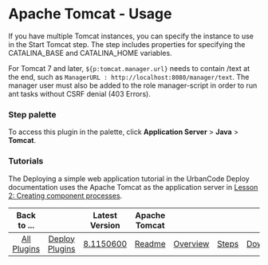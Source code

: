 
# Apache Tomcat - Usage

If you have multiple Tomcat instances, you can specify the instance to use in the Start Tomcat step. The step includes properties for specifying the CATALINA\_BASE and CATALINA\_HOME variables.

For Tomcat 7 and later, ```${p:tomcat.manager.url}``` needs to contain /text at the end, such as `ManagerURL : http://localhost:8080/manager/text`. The manager user must also be added to the role manager-script in order to run ant tasks without CSRF denial (403 Errors).

### Step palette

To access this plugin in the palette, click **Application Server** > **Java** > **Tomcat**.

### **Tutorials**

The Deploying a simple web application tutorial in the UrbanCode Deploy documentation uses the Apache Tomcat as the application server in [Lesson 2: Creating component processes](https://www.ibm.com/docs/en/urbancode-deploy/7.1.2?topic=tutorials-deploying-simple-web-application).



|Back to ...||Latest Version|Apache Tomcat ||||
| :---: | :---: | :---: | :---: | :---: | :---: | :---: |
|[All Plugins](../../index.md)|[Deploy Plugins](../README.md)|[8.1150600](https://raw.githubusercontent.com/UrbanCode/IBM-UCD-PLUGINS/main/files/Tomcat/ucd-Tomcat-8.1150600.zip)|[Readme](README.md)|[Overview](overview.md)|[Steps](steps.md)|[Downloads](downloads.md)|
